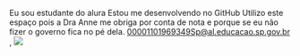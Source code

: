 Eu sou estudante do alura 
Estou me desenvolvendo no GitHub 
Utilizo este espaço pois a Dra Anne me obriga por conta de nota e porque se eu não fizer o governo fica no pé dela. 
00001101969349Sp@al.educacao.sp.gov.br ,</did>
![](https://i.gifer.com/DWhG.gif)
